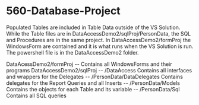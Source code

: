 # 560-Database-Project
Populated Tables are included in Table Data outside of the VS Solution.
While the Table files are in DataAccessDemo2/sqlProj/PersonData, the SQL and Procedures are in the same project.
In DataAccessDemo2/formProj the WindowsForm are contained and it is what runs when the VS Solution is run.
The powershell file is in the DataAccessDemo2 folder.

DataAcessDemo2/formProj
-- Contains all WindowsForms and their programs
DataAccessDemo2/sqlProj
-- /DataAccess
   Contains all interfaces and wrappers for the Delegates
-- /PersonData/DataDelegates
   Contains delegates for the Report Queries and all Inserts
-- /PersonData/Models
   Contains the objects for each Table and its variable
-- /PersonData/Sql
   Contains all SQL queries
   
